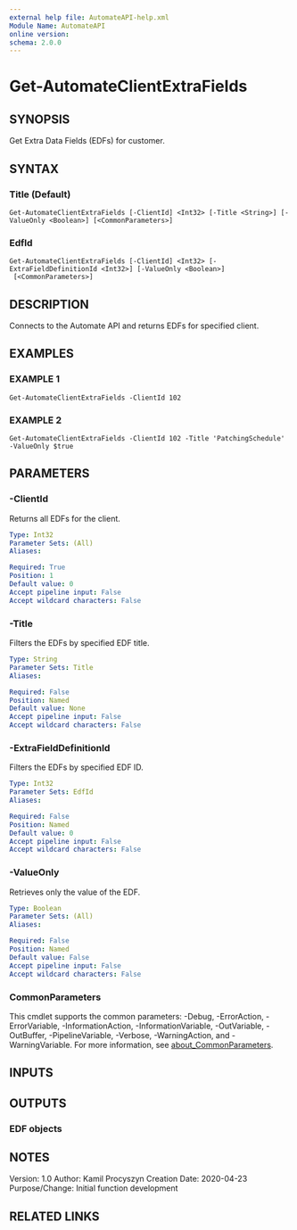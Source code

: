 ```yaml
---
external help file: AutomateAPI-help.xml
Module Name: AutomateAPI
online version:
schema: 2.0.0
---
```


# Get-AutomateClientExtraFields

## SYNOPSIS
Get Extra Data Fields (EDFs) for customer.

## SYNTAX

### Title (Default)
```
Get-AutomateClientExtraFields [-ClientId] <Int32> [-Title <String>] [-ValueOnly <Boolean>] [<CommonParameters>]
```

### EdfId
```
Get-AutomateClientExtraFields [-ClientId] <Int32> [-ExtraFieldDefinitionId <Int32>] [-ValueOnly <Boolean>]
 [<CommonParameters>]
```

## DESCRIPTION
Connects to the Automate API and returns EDFs for specified client.

## EXAMPLES

### EXAMPLE 1
```
Get-AutomateClientExtraFields -ClientId 102
```

### EXAMPLE 2
```
Get-AutomateClientExtraFields -ClientId 102 -Title 'PatchingSchedule' -ValueOnly $true
```

## PARAMETERS

### -ClientId
Returns all EDFs for the client.

```yaml
Type: Int32
Parameter Sets: (All)
Aliases:

Required: True
Position: 1
Default value: 0
Accept pipeline input: False
Accept wildcard characters: False
```

### -Title
Filters the EDFs by specified EDF title.

```yaml
Type: String
Parameter Sets: Title
Aliases:

Required: False
Position: Named
Default value: None
Accept pipeline input: False
Accept wildcard characters: False
```

### -ExtraFieldDefinitionId
Filters the EDFs by specified EDF ID.

```yaml
Type: Int32
Parameter Sets: EdfId
Aliases:

Required: False
Position: Named
Default value: 0
Accept pipeline input: False
Accept wildcard characters: False
```

### -ValueOnly
Retrieves only the value of the EDF.

```yaml
Type: Boolean
Parameter Sets: (All)
Aliases:

Required: False
Position: Named
Default value: False
Accept pipeline input: False
Accept wildcard characters: False
```

### CommonParameters
This cmdlet supports the common parameters: -Debug, -ErrorAction, -ErrorVariable, -InformationAction, -InformationVariable, -OutVariable, -OutBuffer, -PipelineVariable, -Verbose, -WarningAction, and -WarningVariable. For more information, see [about_CommonParameters](http://go.microsoft.com/fwlink/?LinkID=113216).

## INPUTS

## OUTPUTS

### EDF objects
## NOTES
Version:        1.0
Author:         Kamil Procyszyn
Creation Date:  2020-04-23
Purpose/Change: Initial function development

## RELATED LINKS
